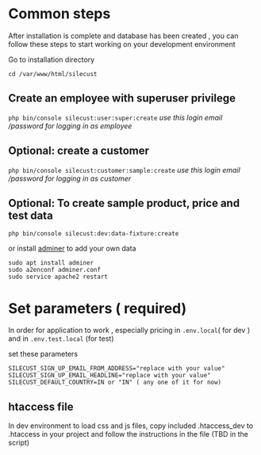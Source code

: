 # Common steps
After installation is complete and  database has been created , you can follow these steps to start working on your development environment

Go to installation directory

`cd /var/www/html/silecust`

## Create an employee with superuser privilege

`php bin/console silecust:user:super:create`
_use this login email /password for logging in as employee_

## Optional: create a customer

`php bin/console silecust:customer:sample:create`
_use this login email /password for logging in as customer_

## Optional: To create sample product, price and test data

`php bin/console silecust:dev:data-fixture:create`

or install [adminer](https://www.adminer.org/) to add your own data

````
sudo apt install adminer
sudo a2enconf adminer.conf
sudo service apache2 restart
````

# Set parameters ( required)
 In order for application to work , especially pricing 
 in `.env.local`( for dev ) and in `.env.test.local` (for test)
 
set these parameters
````
SILECUST_SIGN_UP_EMAIL_FROM_ADDRESS="replace with your value"  
SILECUST_SIGN_UP_EMAIL_HEADLINE="replace with your value"
SILECUST_DEFAULT_COUNTRY=IN or "IN" ( any one of it for now)
````
## htaccess file 
In dev environment to load css and js files,
copy included .htaccess_dev to .htaccess in your project and follow the instructions in the file (TBD in the script)
